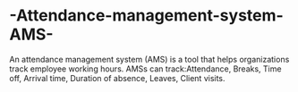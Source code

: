 # -Attendance-management-system-AMS-
An attendance management system (AMS) is a  tool that helps organizations track employee working hours. AMSs can track:Attendance, Breaks, Time off, Arrival time, Duration of absence, Leaves, Client visits. 

